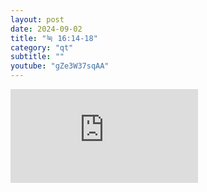```yaml
---
layout: post
date: 2024-09-02
title: "눅 16:14-18"
category: "qt"
subtitle: ""
youtube: "gZe3W37sqAA"
---
```


<div class="youtube margin-large">
    <iframe src="https://www.youtube.com/embed/gZe3W37sqAA" title="YouTube video player" frameborder="0" allow="accelerometer; autoplay; clipboard-write; encrypted-media; gyroscope; picture-in-picture; web-share" allowfullscreen></iframe>
</div>

